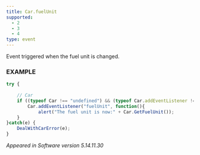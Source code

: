 ```yaml
---
title: Car.fuelUnit
supported:
  - 2
  - 3
  - 4
type: event
---
```

Event triggered when the fuel unit is changed.

### EXAMPLE

```javascript
try {
	
	// Car
	if ((typeof Car !== "undefined") && (typeof Car.addEventListener !== "undefined")) {
		Car.addEventListener("fuelUnit", function(){
			alert("The fuel unit is now:" + Car.GetFuelUnit());
	}
}catch(e) {
	DealWithCarError(e);
}
```

*Appeared in Software version 5.14.11.30*
